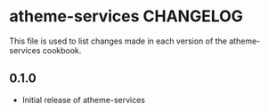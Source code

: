 atheme-services CHANGELOG
=========================

This file is used to list changes made in each version of the atheme-services cookbook.

0.1.0
-----
- Initial release of atheme-services
